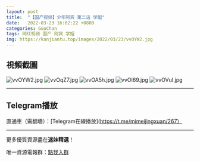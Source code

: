 ```yaml
---
layout: post
title:  "【国产视频】少年阿宾 第二话 学姐"
date:   2022-03-23 16:02:22 +0800
categories: GuoChan
tags: 网红视频 国产 阿宾 学姐
img: https://kanjiantu.top/images/2022/03/23/vvOYW2.jpg
---
```



## 視頻截圖

![vvOYW2.jpg](https://kanjiantu.top/images/2022/03/23/vvOYW2.jpg)
![vvOqZ7.jpg](https://kanjiantu.top/images/2022/03/23/vvOqZ7.jpg)
![vvOA5h.jpg](https://kanjiantu.top/images/2022/03/23/vvOA5h.jpg)
![vvOI69.jpg](https://kanjiantu.top/images/2022/03/23/vvOI69.jpg)
![vvOVuI.jpg](https://kanjiantu.top/images/2022/03/23/vvOVuI.jpg)

* * *
## Telegram播放

直通車（需翻墻）：[Telegram在線播放](https://t.me/mimeijingxuan/267）

* * *
更多優質資源盡在**迷妹精選**！

唯一資源電報群：[點我入群](https://t.me/mimeijingxuan)


